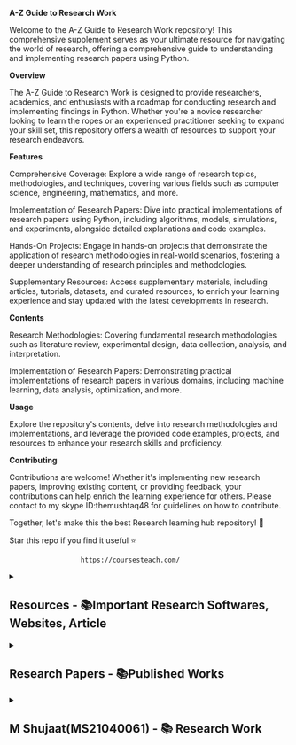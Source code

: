 **A-Z Guide to Research Work**

Welcome to the A-Z Guide to Research Work repository! This comprehensive supplement serves as your ultimate resource for navigating the world of research, offering a comprehensive guide to understanding and implementing research papers using Python.

**Overview**

The A-Z Guide to Research Work is designed to provide researchers, academics, and enthusiasts with a roadmap for conducting research and implementing findings in Python. Whether you're a novice researcher looking to learn the ropes or an experienced practitioner seeking to expand your skill set, this repository offers a wealth of resources to support your research endeavors.

**Features**

Comprehensive Coverage: Explore a wide range of research topics, methodologies, and techniques, covering various fields such as computer science, engineering, mathematics, and more.

Implementation of Research Papers: Dive into practical implementations of research papers using Python, including algorithms, models, simulations, and experiments, alongside detailed explanations and code examples.

Hands-On Projects: Engage in hands-on projects that demonstrate the application of research methodologies in real-world scenarios, fostering a deeper understanding of research principles and methodologies.

Supplementary Resources: Access supplementary materials, including articles, tutorials, datasets, and curated resources, to enrich your learning experience and stay updated with the latest developments in research.

**Contents**

Research Methodologies: Covering fundamental research methodologies such as literature review, experimental design, data collection, analysis, and interpretation.

Implementation of Research Papers: Demonstrating practical implementations of research papers in various domains, including machine learning, data analysis, optimization, and more.

**Usage**

Explore the repository's contents, delve into research methodologies and implementations, and leverage the provided code examples, projects, and resources to enhance your research skills and proficiency.

**Contributing**

Contributions are welcome! Whether it's implementing new research papers, improving existing content, or providing feedback, your contributions can help enrich the learning experience for others. Please contact to my skype ID:themushtaq48 for guidelines on how to contribute.

Together, let's make this the best Research learning hub repository! 🚀

Star this repo if you find it useful ⭐

                      https://coursesteach.com/
<details> 
<summary> <h2>Resources - 📚Important Research Softwares, Websites, Article </h2> </summary>

   - [**Essential Apps and Websites for Every PhD Student**](https://medium.com/@Coursesteach/best-softwares-and-websites-for-research-71fc8af31f5c)
   -  [**How to respond to comments received in Peer Review**](https://medium.com/@Coursesteach/how-to-respond-to-comments-received-in-peer-review-31aa0946d233)
   -  [**A Comprehensive Guide on How to Write a Research Proposal**](https://medium.com/@Coursesteach/a-comprehensive-guide-on-how-to-write-a-research-proposal-be5eb50b8fb7)
   -  [**Finding the Right Journal for Your Research Paper: A Comprehensive Guide**](https://medium.com/@Coursesteach/finding-the-right-journal-for-your-research-paper-a-comprehensive-guide-1ce3665111d)
   -  [**How To Read Research Papers**](https://medium.com/@Coursesteach/how-to-read-research-papers-8a0fbc242436)
   -  [**Mastering the Art of Writing a Research Paper: A Comprehensive Guide**](https://medium.com/@Coursesteach/how-to-write-research-paper-4694f855483b)
   -  [**Virtual University Thesis Tempalate**](https://github.com/hussain0048/Research-Work/blob/main/Thesis%20Template.docx)
</details>


<details> 
<summary> <h2>Research Papers - 📚Published Works </h2> </summary>
  
| Paper | Code | Dataset |
|---|---|---|
|[**2021-Selection of the Right Undergraduate Major by Students Using Supervised Learning Techniques**](https://www.mdpi.com/2076-3417/11/22/10639)|[![Colab icon](https://img.shields.io/badge/Colab-Open-blue.svg?logo=colab&logoColor=white)](https://github.com/hussain0048/Research-Papers/blob/main/Selection_of_the_Right_Undergraduate_Major_.ipynb)|[Dataset](https://github.com/hussain0048/Research-Papers/blob/main/Placement_Data_Full_Class.csv)|---|
| [**2022-Machine Learning-Driven Approach for a COVID-19 Warning System**](https://www.mdpi.com/2079-9292/11/23/3875) | [![Colab icon](https://img.shields.io/badge/Colab-Open-blue.svg?logo=colab&logoColor=white)](https://github.com/hussain0048/Research-Papers/blob/main/5_13_2020_Covid_LSTM.ipynb) [![Colab icon](https://img.shields.io/badge/Colab-Open-blue.svg?logo=colab&logoColor=white)](https://github.com/hussain0048/Research-Papers/blob/main/AR_and_ARIMA_Models.ipynb) | [Dataset](https://github.com/hussain0048/Research-Papers/blob/main/data_cases1.csv) |---|
| **[**Artificial Neural Network-Based Cardiovascular Disease Diagnostic Model By Using Levenberg-Marquardt Optimizer (In Progress)**](https://github.com/hussain0048/Research-Papers)** | [![Colab icon](https://img.shields.io/badge/Colab-Open-blue.svg?logo=colab&logoColor=white)](https://github.com/hussain0048/Research-Papers/blob/main/ANN_Based_Cardiovascular_Disease_Diagnostic_Model_By_Using_LMO_combined.ipynb) | [Dataset](https://github.com/hussain0048/Research-Papers/blob/main/cardio_train.csv)|
|[**2023-Machine learning based efcient prediction of positive cases of waterborne diseases**](https://bmcmedinformdecismak.biomedcentral.com/articles/10.1186/s12911-022-02092-1)| [![Colab icon](https://img.shields.io/badge/Colab-Open-blue.svg?logo=colab&logoColor=white)](https://github.com/hussain0048/Research-Papers/blob/main/Watern_Brone_Disease_3_23_21_(Malaria)_.ipynb)[![Colab icon](https://img.shields.io/badge/Colab-Open-blue.svg?logo=colab&logoColor=white)](https://github.com/hussain0048/Research-Papers/blob/main/Watern_Brone_Disease_3_23_21_(Typhoid)_.ipynb)[![Colab icon](https://img.shields.io/badge/Colab-Open-blue.svg?logo=colab&logoColor=white)](https://github.com/hussain0048/Research-Papers/blob/main/Watern_Brone_Disease_3_23_21_(Typod)with_COrr_.ipynb) | [Dataset-1](https://github.com/hussain0048/Research-Papers/blob/main/Typhoid_2-21-2021.csv) [Dataset-2](https://github.com/hussain0048/Research-Papers/blob/main/Malyria_2-21-2021.csv)|
|[**20121-Student Next Assignment Submission Prediction Using a Machine Learning Approach**](https://link.springer.com/chapter/10.1007/978-3-030-71119-1_38)|[![Colab icon](https://img.shields.io/badge/Colab-Open-blue.svg?logo=colab&logoColor=white)](https://github.com/hussain0048/Research-Work/blob/main/PredictNextAssigment.ipynb)|[**Dataset**](https://github.com/hussain0048/Research-Work/blob/main/StudentNextSessionf.csv)|[**Paper**](https://github.com/hussain0048/Research-Work/blob/main/Salal2021_Chapter_StudentNextAssignmentSubmissio.pdf)|
</details>

<details> 
<summary> <h2> M Shujaat(MS21040061) - 📚 Research Work </h2> </summary>
  
## 📚Chapter: 1  - **Literature Review**
 
|Title/Journal Name| Published Date| Research Questions| Model performance metrics|Research Gap|Taking Notes|
|---|---|---|---|---|---|
|[**🌐1- Why we used AI**](https://medium.com/@Coursesteach/machine-learning-part-1-31bdf37404ee) | [1](https://drive.google.com/file/d/1JyDUmJ9U6mUlCvwBvC6crxVpdxbup9iH/view?usp=sharing)[-2](https://www.youtube.com/watch?v=sVsF_Ne_J6c&list=PLRKtJ4IpxJpDxl0NTvNYQWKCYzHNuy2xG&index=10)[-2](https://drive.google.com/file/d/1qjYtkM8z5qrnFGSCSW_AraOU2Vgr1YXw/view?usp=sharing) | Content 3 |
|[**🌐2- What is machine learning?**](https://medium.com/@Coursesteach/machine-learning-part-2-b7808cb83641)|[**1**](https://drive.google.com/file/d/16AyAQBB3L30ZfkGYTiDgjoHx7U_UENwY/view?usp=sharing)[**-2**](https://drive.google.com/file/d/1AwKPTdB53m0b-IjMZY4zkyZSmVSY6ajV/view?usp=sharing)[**-3**](https://drive.google.com/file/d/1prbpqg0oyJxis5E3JLvC8JAMD4z27QlB/view)[**-4**](https://drive.google.com/file/d/1eCn7WdQHjh8jJG4xKVls6nGMmJGQOnO6/view)[-5](https://drive.google.com/file/d/1fgksixJG-RY1Z7O87fO3c1Ryki5TPgUi/view?usp=sharing)| [-5](https://drive.google.com/file/d/1oFRurDDLZFm6SiY0lVXeHk7ARX29Z-P4/view?usp=sharing) |
|[**🌐3-Types of Machine Learning?**](https://medium.com/@Coursesteach/machine-learning-part-3-ced377a54767)|[**1**](https://drive.google.com/file/d/1Y10PxlgD4Gm6ALi-aVa8T9pUmYloPaXl/view?usp=sharing)[**-2**](https://drive.google.com/file/d/1_XeyO9RdidG6L1dfBQHEl1fVbQhzABGS/view?usp=sharing)[-3](https://www.youtube.com/watch?v=fGxWfEuUu0w&list=PL1T8fO7ArWlcWg04OgNiJy91PywMKT2lv&index=1)|---|
|[**🌐4-Steps involved in Building a Machine Learning Model**](https://medium.com/@Coursesteach/machine-learning-part-4-9066ce55708b)|[1](https://www.youtube.com/watch?v=vfA1ZKN4Y40)|---
|[**🌐5-Best Free Resources to Learn Machine Learning**](https://medium.com/@Coursesteach/best-free-resources-to-learn-machine-learning-3d49ab970e0f)|---|--

## 📚Chapter: 1  - **Thesis/Publication**
 
|Title| Defance Date/Published Date| Research Questions| Model performance metrics|Research Gap|Dataset|Notebook|Medium|Diagram|
|---|---|---|---|---|---|---|---|---|
|[**🌐1- Thesis**](https://medium.com/@Coursesteach/machine-learning-part-1-31bdf37404ee) | [1](https://drive.google.com/file/d/1JyDUmJ9U6mUlCvwBvC6crxVpdxbup9iH/view?usp=sharing)[-2](https://www.youtube.com/watch?v=sVsF_Ne_J6c&list=PLRKtJ4IpxJpDxl0NTvNYQWKCYzHNuy2xG&index=10)[-2](https://drive.google.com/file/d/1qjYtkM8z5qrnFGSCSW_AraOU2Vgr1YXw/view?usp=sharing) | Content 3 |
|[**🌐2- Research Paper?**](https://medium.com/@Coursesteach/machine-learning-part-2-b7808cb83641)|[**1**](https://drive.google.com/file/d/16AyAQBB3L30ZfkGYTiDgjoHx7U_UENwY/view?usp=sharing)[**-2**](https://drive.google.com/file/d/1AwKPTdB53m0b-IjMZY4zkyZSmVSY6ajV/view?usp=sharing)[**-3**](https://drive.google.com/file/d/1prbpqg0oyJxis5E3JLvC8JAMD4z27QlB/view)[**-4**](https://drive.google.com/file/d/1eCn7WdQHjh8jJG4xKVls6nGMmJGQOnO6/view)[-5](https://drive.google.com/file/d/1fgksixJG-RY1Z7O87fO3c1Ryki5TPgUi/view?usp=sharing)| [-5](https://drive.google.com/file/d/1oFRurDDLZFm6SiY0lVXeHk7ARX29Z-P4/view?usp=sharing) |

<details> 


<details> 
<summary> <h2>Resources - 📚Important Research Softwares, Websites, Article </h2> </summary>

   - [**Essential Apps and Websites for Every PhD Student**](https://medium.com/@Coursesteach/best-softwares-and-websites-for-research-71fc8af31f5c)
   -  [**How to respond to comments received in Peer Review**](https://medium.com/@Coursesteach/how-to-respond-to-comments-received-in-peer-review-31aa0946d233)
   -  [**A Comprehensive Guide on How to Write a Research Proposal**](https://medium.com/@Coursesteach/a-comprehensive-guide-on-how-to-write-a-research-proposal-be5eb50b8fb7)
   -  [**Finding the Right Journal for Your Research Paper: A Comprehensive Guide**](https://medium.com/@Coursesteach/finding-the-right-journal-for-your-research-paper-a-comprehensive-guide-1ce3665111d)
   -  [**How To Read Research Papers**](https://medium.com/@Coursesteach/how-to-read-research-papers-8a0fbc242436)
   -  [**Mastering the Art of Writing a Research Paper: A Comprehensive Guide**](https://medium.com/@Coursesteach/how-to-write-research-paper-4694f855483b)
   -  [**Virtual University Thesis Tempalate**](https://github.com/hussain0048/Research-Work/blob/main/Thesis%20Template.docx)
</details>

## **✨Top Contributors**
We would love your help in making this repository even better! If you want to join research work then please contact.

                       Together, let's make this the best AI learning hub website! 🚀

Thanks goes to these Wonderful People. Contributions of any kind are welcome!🚀

<a href="https://github.com/hussain0048/Machine-Learning/graphs/contributors">
  <img src="https://contrib.rocks/image?repo=hussain0048/Research-Work" />
</a>






